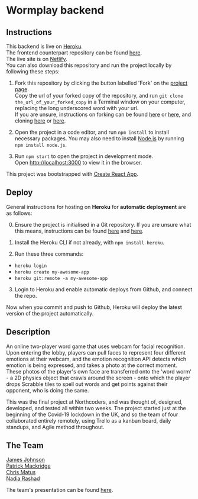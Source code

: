 # Wormplay backend

## Instructions

This backend is live on [Heroku](https://wormplayserver.herokuapp.com/).
<br/>
The frontend counterpart repository can be found [here](https://github.com/chicorycolumn/wormplay-FE).
<br/>
The live site is on [Netlify](https://wormplay.netlify.app/).
<br/>
You can also download this repository and run the project locally by following these steps:

1. Fork this repository by clicking the button labelled 'Fork' on the [project page](https://github.com/nadiarashad/wormplay-BE).
   <br/>
   Copy the url of your forked copy of the repository, and run `git clone the_url_of_your_forked_copy` in a Terminal window on your computer, replacing the long underscored word with your url.
   <br/>
   If you are unsure, instructions on forking can be found [here](https://guides.github.com/activities/forking/) or [here](https://www.toolsqa.com/git/git-fork/), and cloning [here](https://www.wikihow.com/Clone-a-Repository-on-Github) or [here](https://www.howtogeek.com/451360/how-to-clone-a-github-repository/).

2. Open the project in a code editor, and run `npm install` to install necessary packages. You may also need to install [Node.js](https://nodejs.org/en/) by running `npm install node.js`.

3. Run `npm start` to open the project in development mode.
   <br/>
   Open [http://localhost:3000](http://localhost:3000) to view it in the browser.

This project was bootstrapped with [Create React App](https://github.com/facebook/create-react-app).

## Deploy

General instructions for hosting on **Heroku** for **automatic deployment** are as follows:

0. Ensure the project is initialised in a Git repository. If you are unsure what this means, instructions can be found [here](https://medium.com/@JinnaBalu/initialize-local-git-repository-push-to-the-remote-repository-787f83ff999) and [here](https://www.theserverside.com/video/How-to-create-a-local-repository-with-the-git-init-command).

1. Install the Heroku CLI if not already, with `npm install heroku`.

2. Run these three commands:

- `heroku login`
- `heroku create my-awesome-app`
- `heroku git:remote -a my-awesome-app`

3. Login to Heroku and enable automatic deploys from Github, and connect the repo.

Now when you commit and push to Github, Heroku will deploy the latest version of the project automatically.

## Description

An online two-player word game that uses webcam for facial recognition. Upon entering the lobby, players can pull faces to represent four different emotions at their webcam, and the emotion recognition API detects which emotion is being expressed, and takes a photo at the correct moment. These photos of the player's own face are transferred onto the 'word worm' - a 2D physics object that crawls around the screen - onto which the player drops Scrabble tiles to spell out words and get points against their opponent, who is doing the same.

This was the final project at Northcoders, and was thought of, designed, developed, and tested all within two weeks. The project started just at the beginning of the Covid-19 lockdown in the UK, and so the team of four collaborated entirely remotely, using Trello as a kanban board, daily standups, and Agile method throughout.

## The Team

[James Johnson](https://github.com/Brork)
<br/>
[Patrick Mackridge](https://github.com/PatrickMackridge)
<br/>
[Chris Matus](https://github.com/chicorycolumn)
<br/>
[Nadia Rashad](https://github.com/nadiarashad)

The team's presentation can be found [here](https://www.youtube.com/watch?v=NdILlpRjQAg).
